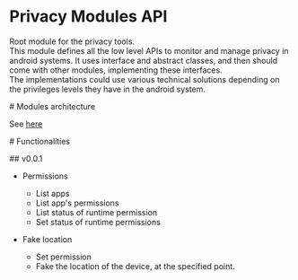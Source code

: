 # Privacy Modules API

Root module for the privacy tools.  
This module defines all the low level APIs to monitor and manage privacy in android systems. It uses interface and abstract classes, and then should come with other modules, implementing these interfaces.  
The implementations could use various technical solutions depending on the privileges levels they have in the android system.

# Modules architecture

See [here](./doc/architecture.md)



# Functionalities 

## v0.0.1

* Permissions
    * List apps
    * List app's permissions
    * List status of runtime permission
    * Set status of runtime permissions

* Fake location
    * Set permission
    * Fake the location of the device, at the specified point.
